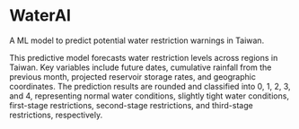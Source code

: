 # WaterAI
A ML model to predict potential water restriction warnings in Taiwan.

This predictive model forecasts water restriction levels across regions in Taiwan. Key variables include future dates, cumulative rainfall from the previous month, projected reservoir storage rates, and geographic coordinates. The prediction results are rounded and classified into 0, 1, 2, 3, and 4, representing normal water conditions, slightly tight water conditions, first-stage restrictions, second-stage restrictions, and third-stage restrictions, respectively.
